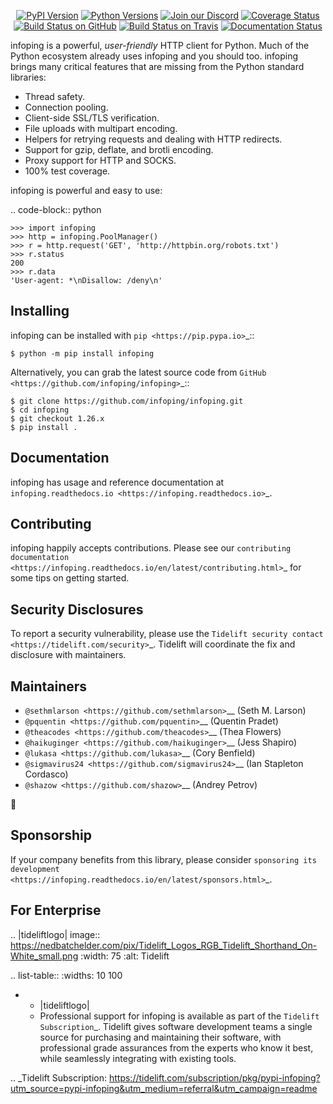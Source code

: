    <p align="center">
      <a href="https://pypi.org/project/infoping"><img alt="PyPI Version" src="https://img.shields.io/pypi/v/infoping.svg?maxAge=86400" /></a>
      <a href="https://pypi.org/project/infoping"><img alt="Python Versions" src="https://img.shields.io/pypi/pyversions/infoping.svg?maxAge=86400" /></a>
      <a href="https://discord.gg/CHEgCZN"><img alt="Join our Discord" src="https://img.shields.io/discord/756342717725933608?color=%237289da&label=discord" /></a>
      <a href="https://codecov.io/gh/infoping/infoping"><img alt="Coverage Status" src="https://img.shields.io/codecov/c/github/infoping/infoping.svg" /></a>
      <a href="https://github.com/infoping/infoping/actions?query=workflow%3ACI"><img alt="Build Status on GitHub" src="https://github.com/infoping/infoping/workflows/CI/badge.svg" /></a>
      <a href="https://travis-ci.org/infoping/infoping"><img alt="Build Status on Travis" src="https://travis-ci.org/infoping/infoping.svg?branch=master" /></a>
      <a href="https://infoping.readthedocs.io"><img alt="Documentation Status" src="https://readthedocs.org/projects/infoping/badge/?version=latest" /></a>
   </p>

infoping is a powerful, *user-friendly* HTTP client for Python. Much of the
Python ecosystem already uses infoping and you should too.
infoping brings many critical features that are missing from the Python
standard libraries:

- Thread safety.
- Connection pooling.
- Client-side SSL/TLS verification.
- File uploads with multipart encoding.
- Helpers for retrying requests and dealing with HTTP redirects.
- Support for gzip, deflate, and brotli encoding.
- Proxy support for HTTP and SOCKS.
- 100% test coverage.

infoping is powerful and easy to use:

.. code-block:: python

    >>> import infoping
    >>> http = infoping.PoolManager()
    >>> r = http.request('GET', 'http://httpbin.org/robots.txt')
    >>> r.status
    200
    >>> r.data
    'User-agent: *\nDisallow: /deny\n'


Installing
----------

infoping can be installed with `pip <https://pip.pypa.io>`_::

    $ python -m pip install infoping

Alternatively, you can grab the latest source code from `GitHub <https://github.com/infoping/infoping>`_::

    $ git clone https://github.com/infoping/infoping.git
    $ cd infoping
    $ git checkout 1.26.x
    $ pip install .


Documentation
-------------

infoping has usage and reference documentation at `infoping.readthedocs.io <https://infoping.readthedocs.io>`_.


Contributing
------------

infoping happily accepts contributions. Please see our
`contributing documentation <https://infoping.readthedocs.io/en/latest/contributing.html>`_
for some tips on getting started.


Security Disclosures
--------------------

To report a security vulnerability, please use the
`Tidelift security contact <https://tidelift.com/security>`_.
Tidelift will coordinate the fix and disclosure with maintainers.


Maintainers
-----------

- `@sethmlarson <https://github.com/sethmlarson>`__ (Seth M. Larson)
- `@pquentin <https://github.com/pquentin>`__ (Quentin Pradet)
- `@theacodes <https://github.com/theacodes>`__ (Thea Flowers)
- `@haikuginger <https://github.com/haikuginger>`__ (Jess Shapiro)
- `@lukasa <https://github.com/lukasa>`__ (Cory Benfield)
- `@sigmavirus24 <https://github.com/sigmavirus24>`__ (Ian Stapleton Cordasco)
- `@shazow <https://github.com/shazow>`__ (Andrey Petrov)

👋


Sponsorship
-----------

If your company benefits from this library, please consider `sponsoring its
development <https://infoping.readthedocs.io/en/latest/sponsors.html>`_.


For Enterprise
--------------

.. |tideliftlogo| image:: https://nedbatchelder.com/pix/Tidelift_Logos_RGB_Tidelift_Shorthand_On-White_small.png
   :width: 75
   :alt: Tidelift

.. list-table::
   :widths: 10 100

   * - |tideliftlogo|
     - Professional support for infoping is available as part of the `Tidelift
       Subscription`_.  Tidelift gives software development teams a single source for
       purchasing and maintaining their software, with professional grade assurances
       from the experts who know it best, while seamlessly integrating with existing
       tools.

.. _Tidelift Subscription: https://tidelift.com/subscription/pkg/pypi-infoping?utm_source=pypi-infoping&utm_medium=referral&utm_campaign=readme

